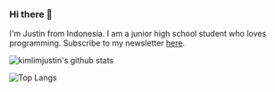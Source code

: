 ### Hi there 👋

I'm Justin from Indonesia. I am a junior high school student who loves programming. Subscribe to my newsletter [here](https://kimlim.net/).

![kimlimjustin's github stats](https://github-readme-stats.vercel.app/api?username=kimlimjustin&show_icons=true&theme=tokyonight)


![Top Langs](https://github-readme-stats.vercel.app/api/top-langs/?username=kimlimjustin&langs_count=8)

